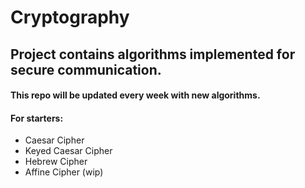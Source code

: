 # Cryptography

## Project contains algorithms implemented for secure communication.

#### This repo will be updated every week with new algorithms.

#### For starters:
* Caesar Cipher
* Keyed Caesar Cipher
* Hebrew Cipher
* Affine Cipher (wip)
